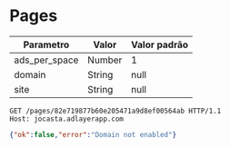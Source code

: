 # Pages

|Parametro    |Valor |Valor padrão|
|-------------|------|------------|
|ads_per_space|Number|1           |
|domain       |String|null        |
|site         |String|null        |

```http
GET /pages/82e719877b60e205471a9d8ef00564ab HTTP/1.1
Host: jocasta.adlayerapp.com
```

```json
{"ok":false,"error":"Domain not enabled"}
```